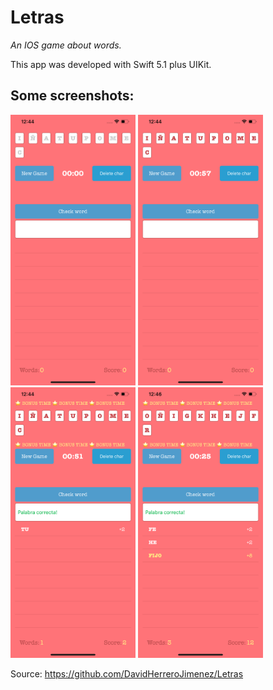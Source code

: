 # Letras
*An IOS game about words.*

This app was developed with Swift 5.1 plus UIKit.

## Some screenshots:

<img src="images_readme/0.png" alt="drawing" width="200"/>  <img src="images_readme/1.png" alt="drawing" width="200"/>
<img src="images_readme/2.png" alt="drawing" width="200"/>  <img src="images_readme/3.png" alt="drawing" width="200"/>


Source: https://github.com/DavidHerreroJimenez/Letras


